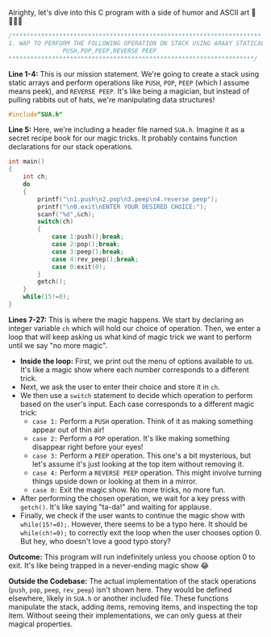 Alrighty, let's dive into this C program with a side of humor and ASCII art 🚀👨‍💻🐍

```c
/*********************************************************************
1. WAP TO PERFORM THE FOLLOWING OPERATION ON STACK USING ARAAY STATICALLY
               PUSH,POP,PEEP,REVERSE PEEP
********************************************************************/
```

**Line 1-4:** This is our mission statement. We're going to create a stack using static arrays and perform operations like `PUSH`, `POP`, `PEEP` (which I assume means peek), and `REVERSE PEEP`. It's like being a magician, but instead of pulling rabbits out of hats, we're manipulating data structures!

```c
#include"SUA.h"
```

**Line 5:** Here, we're including a header file named `SUA.h`. Imagine it as a secret recipe book for our magic tricks. It probably contains function declarations for our stack operations.

```c
int main()
{
    int ch;
    do
    {
        printf("\n1.push\n2.pop\n3.peep\n4.reverse peep");
        printf("\n0.exit\nENTER YOUR DESIRED CHOICE:");
        scanf("%d",&ch);
        switch(ch)
        {
            case 1:push();break;
            case 2:pop();break;
            case 3:peep();break;
            case 4:rev_peep();break;
            case 0:exit(0);
        }
        getch();
    }
    while(15!=0);
}
```

**Lines 7-27:** This is where the magic happens. We start by declaring an integer variable `ch` which will hold our choice of operation. Then, we enter a loop that will keep asking us what kind of magic trick we want to perform until we say "no more magic".

-   **Inside the loop:** First, we print out the menu of options available to us. It's like a magic show where each number corresponds to a different trick.
-   Next, we ask the user to enter their choice and store it in `ch`.
-   We then use a `switch` statement to decide which operation to perform based on the user's input. Each case corresponds to a different magic trick:
    -   `case 1:` Perform a `PUSH` operation. Think of it as making something appear out of thin air!
    -   `case 2:` Perform a `POP` operation. It's like making something disappear right before your eyes!
    -   `case 3:` Perform a `PEEP` operation. This one's a bit mysterious, but let's assume it's just looking at the top item without removing it.
    -   `case 4:` Perform a `REVERSE PEEP` operation. This might involve turning things upside down or looking at them in a mirror.
    -   `case 0:` Exit the magic show. No more tricks, no more fun.
-   After performing the chosen operation, we wait for a key press with `getch()`. It's like saying "ta-da!" and waiting for applause.
-   Finally, we check if the user wants to continue the magic show with `while(15!=0);`. However, there seems to be a typo here. It should be `while(ch!=0);` to correctly exit the loop when the user chooses option 0. But hey, who doesn't love a good typo story?

**Outcome:** This program will run indefinitely unless you choose option 0 to exit. It's like being trapped in a never-ending magic show 😂

**Outside the Codebase:** The actual implementation of the stack operations (`push`, `pop`, `peep`, `rev_peep`) isn't shown here. They would be defined elsewhere, likely in `SUA.h` or another included file. These functions manipulate the stack, adding items, removing items, and inspecting the top item. Without seeing their implementations, we can only guess at their magical properties.
